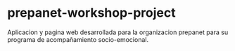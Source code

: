 # prepanet-workshop-project
Aplicacion y pagina web desarrollada para la organizacion prepanet para su programa de acompañamiento socio-emocional.
